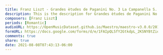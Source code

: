 ```yaml
---
title: Franz Liszt - Grandes ètudes de Paganini No. 3 La Campanella S. 141 (3)
description: This is the description for Grandes ètudes de Paganini No. 3 La Campanella S. 141 by Franz Liszt
composers: [Franz Liszt]
periods: [Romantic]
audioURL: https://OpenMusicDataset.github.io/Maestro/maestro-v3.0.0/2015/MIDI-Unprocessed_R1_D1-9-12_mid--AUDIO-from_mp3_12_R1_2015_wav--5.midi
formURL: https://docs.google.com/forms/d/e/1FAIpQLSfY2GtkdpL_2KSNYBtZioqt7wBIXTW9d42coyRfYiZqLHQIBA/viewform
comments: true
share: true
date: 2021-08-08T07:43:13-06:00
---
```

